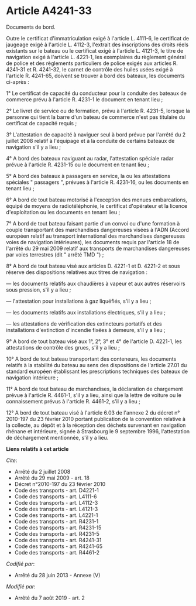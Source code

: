 # Article A4241-33 

Documents de bord.

Outre le certificat d'immatriculation exigé à l'article L. 4111-6, le certificat de jaugeage exigé à l'article L. 4112-3,
l'extrait des inscriptions des droits réels existants sur le bateau ou le certificat exigé à l'article L. 4121-3, le titre de
navigation exigé à l'article L. 4221-1, les exemplaires du règlement général de police et des règlements particuliers de
police exigés aux articles R. 4241-31 et R. 4241-32, le carnet de contrôle des huiles usées exigé à l'article R. 4241-65,
doivent se trouver à bord des bateaux, les documents ci-après :

1° Le certificat de capacité du conducteur pour la conduite des bateaux de commerce prévu à l'article R. 4231-1 le document
en tenant lieu ;

2° Le livret de service ou de formation, prévu à l'article R. 4231-5, lorsque la personne qui tient la barre d'un bateau de
commerce n'est pas titulaire du certificat de capacité requis ;

3° L'attestation de capacité à naviguer seul à bord prévue par l'arrêté du 2 juillet 2008 relatif à l'équipage et à la
conduite de certains bateaux de navigation s'il y a lieu ;

4° A bord des bateaux naviguant au radar, l'attestation spéciale radar prévue à l'article R. 4231-15 ou le document en tenant
lieu ;

5° A bord des bateaux à passagers en service, la ou les attestations spéciales " passagers ", prévues à l'article R. 4231-16,
ou les documents en tenant lieu ;

6° A bord de tout bateau motorisé à l'exception des menues embarcations, équipé de moyens de radiotéléphonie, le certificat
d'opérateur et la licence d'exploitation ou les documents en tenant lieu ;

7° A bord de tout bateau faisant partie d'un convoi ou d'une formation à couple transportant des marchandises dangereuses
visées à l'ADN (Accord européen relatif au transport international des marchandises dangereuses voies de navigation
intérieures), les documents requis par l'article 18 de l'arrêté du 29 mai 2009 relatif aux transports de marchandises
dangereuses par voies terrestres (dit " arrêté TMD ") ;

8° A bord de tout bateau visé aux articles D. 4221-1 et D. 4221-2 et sous réserve des dispositions relatives aux titres de
navigation :

― les documents relatifs aux chaudières à vapeur et aux autres réservoirs sous pression, s'il y a lieu ;

― l'attestation pour installations à gaz liquéfiés, s'il y a lieu ;

― les documents relatifs aux installations électriques, s'il y a lieu ;

― les attestations de vérification des extincteurs portatifs et des installations d'extinction d'incendie fixées à demeure,
s'il y a lieu ;

9° A bord de tout bateau visé aux 1°, 2°, 3° et 4° de l'article D. 4221-1, les attestations de contrôle des grues, s'il y a
lieu ;

10° A bord de tout bateau transportant des conteneurs, les documents relatifs à la stabilité du bateau au sens des
dispositions de l'article 27.01 du standard européen établissant les prescriptions techniques des bateaux de navigation
intérieure ;

11° A bord de tout bateau de marchandises, la déclaration de chargement prévue à l'article R. 4461-1, s'il y a lieu, ainsi
que la lettre de voiture ou le connaissement prévus à l'article R. 4461-2, s'il y a lieu ;

12° A bord de tout bateau visé à l'article 6.03 de l'annexe 2 du décret n° 2010-197 du 23 février 2010 portant publication de
la convention relative à la collecte, au dépôt et à la réception des déchets survenant en navigation rhénane et intérieure,
signée à Strasbourg le 9 septembre 1996, l'attestation de déchargement mentionnée, s'il y a lieu.

**Liens relatifs à cet article**

_Cite_:

  - Arrêté du 2 juillet 2008
  - Arrêté du 29 mai 2009 - art. 18
  - Décret n°2010-197 du 23 février 2010
  - Code des transports - art. D4221-1
  - Code des transports - art. L4111-6
  - Code des transports - art. L4112-3
  - Code des transports - art. L4121-3
  - Code des transports - art. L4221-1
  - Code des transports - art. R4231-1
  - Code des transports - art. R4231-15
  - Code des transports - art. R4231-5
  - Code des transports - art. R4241-31
  - Code des transports - art. R4241-65
  - Code des transports - art. R4461-2

_Codifié par_:

  - Arrêté du 28 juin 2013 -  Annexe (V)

_Modifié par_:

  - Arrêté du 7 août 2019 - art. 2
